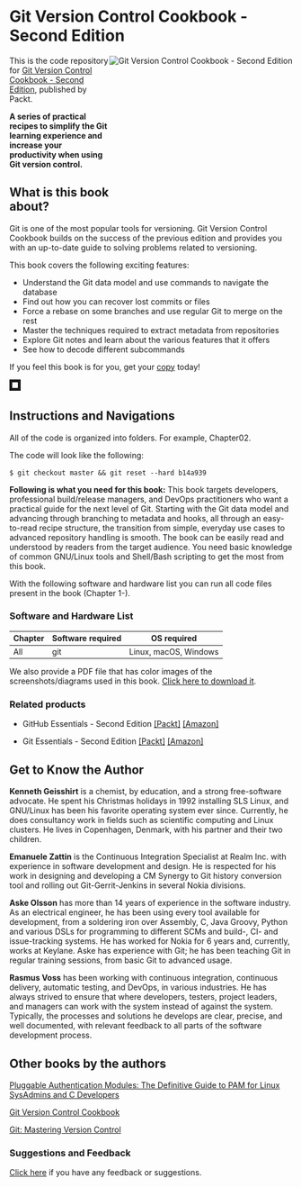 # Git Version Control Cookbook - Second Edition

<a href="https://www.packtpub.com/application-development/git-version-control-cookbook-second-edition?utm_source=github&utm_medium=repository&utm_campaign=9781789137545 "><img src="https://d255esdrn735hr.cloudfront.net/sites/default/files/imagecache/ppv4_main_book_cover/B10764_MockupCover.png" alt="Git Version Control Cookbook - Second Edition" height="256px" align="right"></a>

This is the code repository for [Git Version Control Cookbook - Second Edition](https://www.packtpub.com/application-development/git-version-control-cookbook-second-edition?utm_source=github&utm_medium=repository&utm_campaign=9781789137545), published by Packt.

**A series of practical recipes to simplify the Git learning experience and increase your productivity when using Git version control.**

## What is this book about?
Git is one of the most popular tools for versioning. Git Version Control Cookbook builds on the success of the previous edition and provides you with an up-to-date guide to solving problems related to versioning.

This book covers the following exciting features:
* Understand the Git data model and use commands to navigate the database  
* Find out how you can recover lost commits or files 
* Force a rebase on some branches and use regular Git to merge on the rest 
* Master the techniques required to extract metadata from repositories 
* Explore Git notes and learn about the various features that it offers 
* See how to decode different subcommands 

If you feel this book is for you, get your [copy](https://www.amazon.com/dp/B07DT9DHH4) today!

<a href="https://www.packtpub.com/?utm_source=github&utm_medium=banner&utm_campaign=GitHubBanner"><img src="https://raw.githubusercontent.com/PacktPublishing/GitHub/master/GitHub.png" 
alt="https://www.packtpub.com/" border="5" /></a>

## Instructions and Navigations
All of the code is organized into folders. For example, Chapter02.

The code will look like the following:
```
$ git checkout master && git reset --hard b14a939  
```

**Following is what you need for this book:**
This book targets developers, professional build/release managers, and DevOps practitioners who want a practical guide for the next level of Git. Starting with the Git data model and advancing through branching to metadata and hooks, all through an easy-to-read recipe structure, the transition from simple, everyday use cases to advanced repository handling is smooth. The book can be easily read and understood by readers from the target audience. You need basic knowledge of common GNU/Linux tools and Shell/Bash scripting to get the most from this book.

With the following software and hardware list you can run all code files present in the book (Chapter 1-).
### Software and Hardware List
| Chapter | Software required | OS required |
| -------- | ------------------------------------ | ----------------------------------- |
|  All | git | Linux, macOS, Windows|

We also provide a PDF file that has color images of the screenshots/diagrams used in this book. [Click here to download it]().

### Related products
* GitHub Essentials - Second Edition [[Packt]](https://www.packtpub.com/web-development/github-essentials-second-edition?utm_source=github&utm_medium=repository&utm_campaign=9781789138337) [[Amazon]](https://www.amazon.com/dp/1789138337)

* Git Essentials - Second Edition [[Packt]](https://www.packtpub.com/application-development/git-essentials-second-edition?utm_source=github&utm_medium=repository&utm_campaign=9781787120723) [[Amazon]](https://www.amazon.com/dp/1787120724)

## Get to Know the Author
**Kenneth Geisshirt**
is a chemist, by education, and a strong free-software advocate. He spent his Christmas holidays in 1992 installing SLS Linux, and GNU/Linux has been his favorite operating system ever since. Currently, he does consultancy work in fields such as scientific computing and Linux clusters. He lives in Copenhagen, Denmark, with his partner and their two children.

**Emanuele Zattin**
is the Continuous Integration Specialist at Realm Inc. with experience in software development and design. He is respected for his work in designing and developing a CM Synergy to Git history conversion tool and rolling out Git-Gerrit-Jenkins in several Nokia divisions.

**Aske Olsson**
has more than 14 years of experience in the software industry. As an electrical engineer, he has been using every tool available for development, from a soldering iron over Assembly, C, Java Groovy, Python and various DSLs for programming to different SCMs and build-, CI- and issue-tracking systems. He has worked for Nokia for 6 years and, currently, works at Keylane. Aske has experience with Git; he has been teaching Git in regular training sessions, from basic Git to advanced usage.

**Rasmus Voss**
has been working with continuous integration, continuous delivery, automatic testing, and DevOps, in various industries. He has always strived to ensure that where developers, testers, project leaders, and managers can work with the system instead of against the system. Typically, the processes and solutions he develops are clear, precise, and well documented, with relevant feedback to all parts of the software development process.

## Other books by the authors
[Pluggable Authentication Modules: The Definitive Guide to PAM for Linux SysAdmins and C Developers](https://www.packtpub.com/networking-and-servers/pluggable-authentication-modules-definitive-guide-pam-linux-sysadmins-and-c-d?utm_source=github&utm_medium=repository&utm_campaign=9781904811329)

[Git Version Control Cookbook](https://www.packtpub.com/application-development/git-version-control-cookbook?utm_source=github&utm_medium=repository&utm_campaign=9781782168454)

[Git: Mastering Version Control](https://www.packtpub.com/application-development/git-mastering-version-control?utm_source=github&utm_medium=repository&utm_campaign=9781787123205)

### Suggestions and Feedback
[Click here](https://docs.google.com/forms/d/e/1FAIpQLSdy7dATC6QmEL81FIUuymZ0Wy9vH1jHkvpY57OiMeKGqib_Ow/viewform) if you have any feedback or suggestions.
